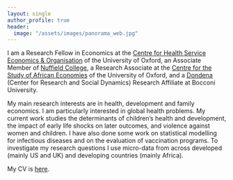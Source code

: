 ```yaml
---
layout: single
author_profile: true
header:
  image: "/assets/images/panorama_web.jpg"
---
```


I am a Research Fellow in Economics at the [Centre for Health Service Economics & Organisation](https://www.chseo.org.uk) of the University of Oxford, an Associate Member of [Nuffield College](https://www.nuffield.ox.ac.uk), a Research Associate at the [Centre for the Study of African Economies](www.csae.ox.ac.uk) of the University of Oxford, and a [Dondena](http://www.dondena.unibocconi.it) (Center for Research and Social Dynamics) Research Affiliate at Bocconi University. 

My main research interests are in health, development and family economics. I am particularly interested in global health problems. My current work studies the determinants of children’s health and development, the impact of early life shocks on later outcomes, and violence against women and children. I have also done some work on statistical modelling for infectious diseases and on the evaluation of vaccination programs. To investigate my research questions I use micro-data from across developed (mainly US and UK) and developing countries (mainly Africa).

My CV is [here](../CVDeCaoSEP17.pdf).
